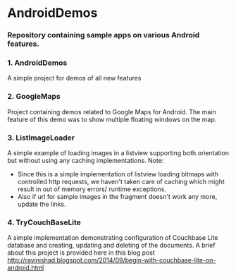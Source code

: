 # AndroidDemos
### Repository containing sample apps on various Android features.


### 1. AndroidDemos
A simple project for demos of all new features

### 2. GoogleMaps
Project containing demos related to Google Maps for Android.
The main feature of this demo was to show multiple floating windows on the map.

### 3. ListImageLoader
A simple example of loading images in a listview supporting both orientation but without using any caching implementations.
Note:
* Since this is a simple implementation of listview loading bitmaps with controlled http requests, we haven't taken care of caching which might result in out of memory errors/ runtime exceptions.
* Also if url for sample images in the fragment doesn't work any more, update the links.

### 4. TryCouchBaseLite
A simple implementation demonstrating configuration of Couchbase Lite database and creating, updating and deleting of the documents.
A brief about this project is provided here in this blog post
http://ravinishad.blogspot.com/2014/09/begin-with-couchbase-lite-on-android.html

